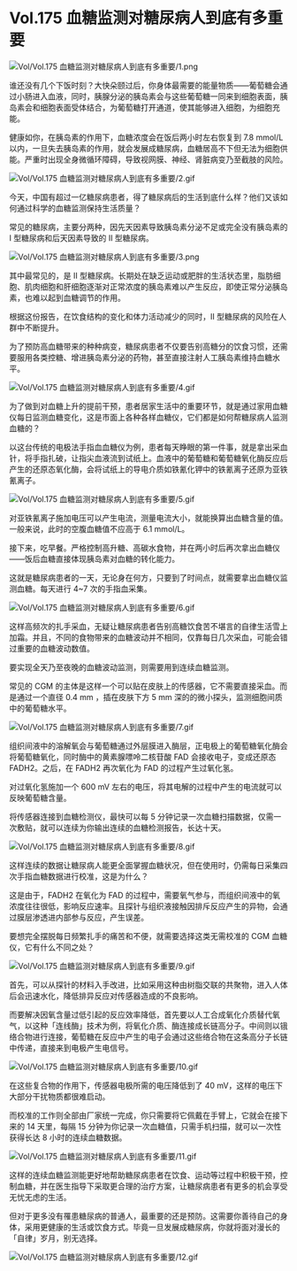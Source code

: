 # Vol.175 血糖监测对糖尿病人到底有多重要

![Vol/Vol.175 血糖监测对糖尿病人到底有多重要/1.png](https://cdn.jsdelivr.net/gh/just-prog/static/image/Vol/Vol.175%20血糖监测对糖尿病人到底有多重要/1.png)

谁还没有几个下饭时刻？大快朵颐过后，你身体最需要的能量物质——葡萄糖会通过小肠进入血液，同时，胰腺分泌的胰岛素会与这些葡萄糖一同来到细胞表面，胰岛素会和细胞表面受体结合，为葡萄糖打开通道，使其能够进入细胞，为细胞充能。

健康如你，在胰岛素的作用下，血糖浓度会在饭后两小时左右恢复到 7.8 mmol/L 以内，一旦失去胰岛素的作用，就会发展成糖尿病，血糖居高不下但无法为细胞供能。严重时出现全身微循环障碍，导致视网膜、神经、肾脏病变乃至截肢的风险。

![Vol/Vol.175 血糖监测对糖尿病人到底有多重要/2.gif](https://cdn.jsdelivr.net/gh/just-prog/static/image/Vol/Vol.175%20血糖监测对糖尿病人到底有多重要/2.gif)

今天，中国有超过一亿糖尿病患者，得了糖尿病后的生活到底什么样？他们又该如何通过科学的血糖监测保持生活质量？

常见的糖尿病，主要分两种，因先天因素导致胰岛素分泌不足或完全没有胰岛素的 I 型糖尿病和后天因素导致的 II 型糖尿病。

![Vol/Vol.175 血糖监测对糖尿病人到底有多重要/3.png](https://cdn.jsdelivr.net/gh/just-prog/static/image/Vol/Vol.175%20血糖监测对糖尿病人到底有多重要/3.png)

其中最常见的，是 II 型糖尿病。长期处在缺乏运动或肥胖的生活状态里，脂肪细胞、肌肉细胞和肝细胞逐渐对正常浓度的胰岛素难以产生反应，即使正常分泌胰岛素，也难以起到血糖调节的作用。

根据这份报告，在饮食结构的变化和体力活动减少的同时，II 型糖尿病的风险在人群中不断提升。

为了预防高血糖带来的种种病变，糖尿病患者不仅要告别高糖分的饮食习惯，还需要服用各类控糖、增进胰岛素分泌的药物，甚至直接注射人工胰岛素维持血糖水平。

![Vol/Vol.175 血糖监测对糖尿病人到底有多重要/4.gif](https://cdn.jsdelivr.net/gh/just-prog/static/image/Vol/Vol.175%20血糖监测对糖尿病人到底有多重要/4.gif)

为了做到对血糖上升的提前干预，患者居家生活中的重要环节，就是通过家用血糖仪每日监测血糖变化，这是市面上各种各样血糖仪，它们都是如何帮糖尿病人监测血糖的？

以这台传统的电极法手指血血糖仪为例，患者每天睁眼的第一件事，就是拿出采血针，将手指扎破，让指尖血液流到试纸上。血液中的葡萄糖和葡萄糖氧化酶反应后产生的还原态氧化酶，会将试纸上的导电介质如铁氰化钾中的铁氰离子还原为亚铁氰离子。

![Vol/Vol.175 血糖监测对糖尿病人到底有多重要/5.gif](https://cdn.jsdelivr.net/gh/just-prog/static/image/Vol/Vol.175%20血糖监测对糖尿病人到底有多重要/5.gif)

对亚铁氰离子施加电压可以产生电流，测量电流大小，就能换算出血糖含量的值。一般来说，此时的空腹血糖值不应高于 6.1 mmol/L。

接下来，吃早餐。严格控制高升糖、高碳水食物，并在两小时后再次拿出血糖仪——饭后血糖直接体现胰岛素对血糖的转化能力。

这就是糖尿病患者的一天，无论身在何方，只要到了时间点，就需要拿出血糖仪监测血糖。每天进行 4\~7 次的手指血采集。

![Vol/Vol.175 血糖监测对糖尿病人到底有多重要/6.gif](https://cdn.jsdelivr.net/gh/just-prog/static/image/Vol/Vol.175%20血糖监测对糖尿病人到底有多重要/6.gif)

这样高频次的扎手采血，无疑让糖尿病患者告别高糖饮食苦不堪言的自律生活雪上加霜。并且，不同的食物带来的血糖波动并不相同，仅靠每日几次采血，可能会错过重要的血糖波动数值。

要实现全天乃至夜晚的血糖波动监测，则需要用到连续血糖监测。

常见的 CGM 的主体是这样一个可以贴在皮肤上的传感器，它不需要直接采血。而是通过一个直径 0.4 mm ，插在皮肤下方 5 mm 深的的微小探头，监测细胞间质中的葡萄糖水平。

![Vol/Vol.175 血糖监测对糖尿病人到底有多重要/7.gif](https://cdn.jsdelivr.net/gh/just-prog/static/image/Vol/Vol.175%20血糖监测对糖尿病人到底有多重要/7.gif)

组织间液中的溶解氧会与葡萄糖通过外层膜进入酶层，正电极上的葡萄糖氧化酶会将葡萄糖氧化，同时酶中的黄素腺嘌呤二核苷酸 FAD 会接收电子，变成还原态 FADH2。之后，在 FADH2 再次氧化为 FAD 的过程产生过氧化氢。

对过氧化氢施加一个 600 mV 左右的电压，将其电解的过程中产生的电流就可以反映葡萄糖含量。

将传感器连接到血糖检测仪，最快可以每 5 分钟记录一次血糖扫描数据，仅需一次敷贴，就可以连续为你输出连续的血糖检测报告，长达十天。

![Vol/Vol.175 血糖监测对糖尿病人到底有多重要/8.gif](https://cdn.jsdelivr.net/gh/just-prog/static/image/Vol/Vol.175%20血糖监测对糖尿病人到底有多重要/8.gif)

这样连续的数据让糖尿病人能更全面掌握血糖状况，但在使用时，仍需每日采集四次手指血糖数据进行校准，这是为什么？

这是由于，FADH2 在氧化为 FAD 的过程中，需要氧气参与，而组织间液中的氧浓度往往很低，影响反应速率。且探针与组织液接触因排斥反应产生的异物，会通过膜层渗透进内部参与反应，产生误差。

要想完全摆脱每日频繁扎手的痛苦和不便，就需要选择这类无需校准的 CGM 血糖仪，它有什么不同之处？

![Vol/Vol.175 血糖监测对糖尿病人到底有多重要/9.gif](https://cdn.jsdelivr.net/gh/just-prog/static/image/Vol/Vol.175%20血糖监测对糖尿病人到底有多重要/9.gif)

首先，可以从探针的材料入手改进，比如采用这种由树脂交联的共聚物，进入人体后会迅速水化，降低排异反应对传感器造成的不良影响。

而要解决因氧含量过低引起的反应效率降低，首先要以人工合成氧化介质替代氧气，以这种「连线酶」技术为例，将氧化介质、酶连接成长链高分子。中间则以锇络合物进行连接，葡萄糖在反应中产生的电子会通过这些络合物在这条高分子长链中传递，直接来到电极产生电信号。

![Vol/Vol.175 血糖监测对糖尿病人到底有多重要/10.gif](https://cdn.jsdelivr.net/gh/just-prog/static/image/Vol/Vol.175%20血糖监测对糖尿病人到底有多重要/10.gif)

在这些复合物的作用下，传感器电极所需的电压降低到了 40 mV，这样的电压下大部分干扰物质都很难启动。

而校准的工作则全部由厂家统一完成，你只需要将它佩戴在手臂上，它就会在接下来的 14 天里，每隔 15 分钟为你记录一次血糖值，只需手机扫描，就可以一次性获得长达 8 小时的连续血糖数据。

![Vol/Vol.175 血糖监测对糖尿病人到底有多重要/11.gif](https://cdn.jsdelivr.net/gh/just-prog/static/image/Vol/Vol.175%20血糖监测对糖尿病人到底有多重要/11.gif)

这样的连续血糖监测能更好地帮助糖尿病患者在饮食、运动等过程中积极干预，控制血糖，并在医生指导下采取更合理的治疗方案，让糖尿病患者有更多的机会享受无忧无虑的生活。

但对于更多没有罹患糖尿病的普通人，最重要的还是预防。这需要你善待自己的身体，采用更健康的生活或饮食方式。毕竟一旦发展成糖尿病，你就将面对漫长的「自律」岁月，别无选择。

![Vol/Vol.175 血糖监测对糖尿病人到底有多重要/12.gif](https://cdn.jsdelivr.net/gh/just-prog/static/image/Vol/Vol.175%20血糖监测对糖尿病人到底有多重要/12.gif)
